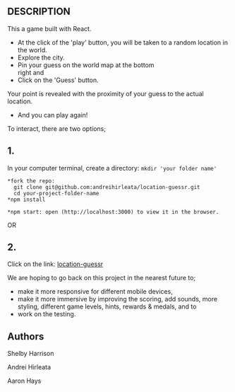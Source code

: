 
## DESCRIPTION
This a game built with React. 
* At the click of the 'play' button, you will be taken to
  a random location in the world. 
* Explore the city. 
* Pin your guess on the world map at the bottom    
  right and 
* Click on the 'Guess' button.

Your point is revealed with the proximity of your guess to the actual location.
* And you can play again!  


To interact, there are two options;
## 1.
In your computer terminal, create a directory: ```mkdir 'your folder name'```
```
*fork the repo:
  git clone git@github.com:andreihirleata/location-guessr.git
  cd your-project-folder-name
*npm install

*npm start: open (http://localhost:3000) to view it in the browser.
```
OR
## 2. 
Click on the link: [location-guessr](https://objective-pare-9e9a26.netlify.app/)

We are hoping to go back on this project in the nearest future to;
* make it more responsive for different mobile devices,
* make it more immersive by improving the scoring, add sounds, more  
  styling, different game levels, hints, rewards & medals, and to  
* work on the testing.

## Authors
Shelby Harrison

Andrei Hirleata

Aaron Hays


